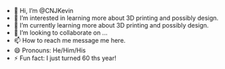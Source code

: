 - 👋 Hi, I’m @CNJKevin
- 👀 I’m interested in learning more about 3D printing and possibly design.
- 🌱 I’m currently learning more about 3D printing and possibly design.
- 💞️ I’m looking to collaborate on ...
- 📫 How to reach me message me here.
- 😄 Pronouns: He/Him/His
- ⚡ Fun fact: I just turned 60 ths year!

<!---
CNJKevin/CNJKevin is a ✨ special ✨ repository because its `README.md` (this file) appears on your GitHub profile.
You can click the Preview link to take a look at your changes.
--->
